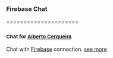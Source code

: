### Firebase Chat
=====================
### <sup>Chat for [Alberto Cerqueira](https://github.com/albertocerqueira "Alberto Cerqueira")</sup>

Chat with [Firebase](https://www.firebase.com/ "Firebase") connection. [see more](https://github.com/g6tech/web-plugins-js/tree/master/plugins/firebase-chat/0.8.0/ "see more")